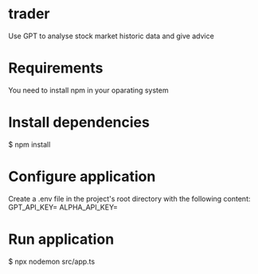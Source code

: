 # trader
Use GPT to analyse stock market historic data and give advice

# Requirements
You need to install npm in your oparating system

# Install dependencies
$ npm install

# Configure application
Create a .env file in the project's root directory with the following content:
GPT_API_KEY=<openai api key>
ALPHA_API_KEY=<alphavantage api key>

# Run application
$ npx nodemon src/app.ts


